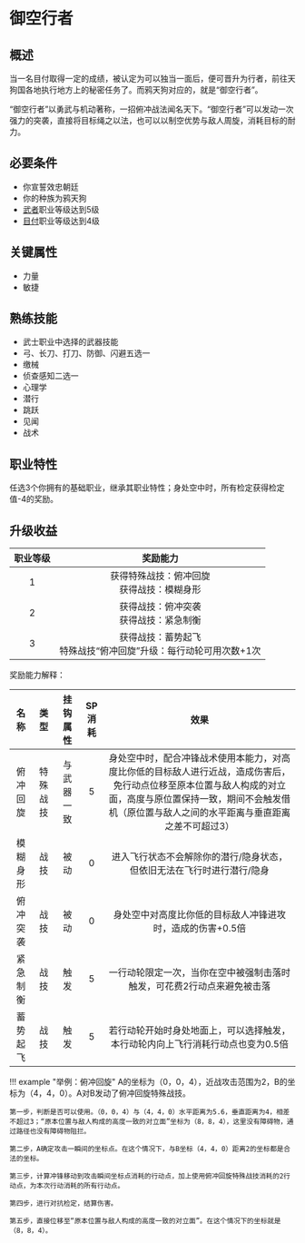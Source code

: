 # 御空行者

## 概述

当一名目付取得一定的成绩，被认定为可以独当一面后，便可晋升为行者，前往天狗国各地执行地方上的秘密任务了。而鸦天狗对应的，就是“御空行者”。

“御空行者”以勇武与机动著称，一招俯冲战法闻名天下。“御空行者”可以发动一次强力的突袭，直接将目标绳之以法，也可以以制空优势与敌人周旋，消耗目标的耐力。

## 必要条件

* 你宣誓效忠朝廷
* 你的种族为鸦天狗
* <a href="../../../basicJob/Warrior" target="_blank">武者</a>职业等级达到5级
* <a href="../metsuke" target="_blank">目付</a>职业等级达到4级

## 关键属性

* 力量
* 敏捷

## 熟练技能

* 武士职业中选择的武器技能
* 弓、长刀、打刀、防御、闪避五选一
* 缴械
* 侦查感知二选一
* 心理学
* 潜行
* 跳跃
* 见闻
* 战术
  
## 职业特性

任选3个你拥有的基础职业，继承其职业特性；身处空中时，所有检定获得检定值-4的奖励。

## 升级收益

职业等级|奖励能力
:--:|:--:
1|获得特殊战技：俯冲回旋<br>获得战技：模糊身形
2|获得战技：俯冲突袭<br>获得战技：紧急制衡
3|获得战技：蓄势起飞<br>特殊战技“俯冲回旋”升级：每行动轮可用次数+1次

奖励能力解释：

名称|类型|挂钩属性|SP消耗|效果
:--:|:--:|:--:|:--:|:--:
俯冲回旋|特殊战技|与武器一致|5|身处空中时，配合冲锋战术使用本能力，对高度比你低的目标敌人进行近战，造成伤害后，免行动点位移至原本位置与敌人构成的对立面，高度与原位置保持一致，期间不会触发借机（原位置与敌人之间的水平距离与垂直距离之差不可超过3）
模糊身形|战技|被动|0|进入飞行状态不会解除你的潜行/隐身状态，但依旧无法在飞行时进行潜行/隐身
俯冲突袭|战技|被动|0|身处空中对高度比你低的目标敌人冲锋进攻时，造成的伤害+0.5倍
紧急制衡|战技|触发|5|一行动轮限定一次，当你在空中被强制击落时触发，可花费2行动点来避免被击落
蓄势起飞|战技|触发|5|若行动轮开始时身处地面上，可以选择触发，本行动轮内向上飞行消耗行动点也变为0.5倍

!!! example "举例：俯冲回旋"
    A的坐标为（0，0，4），近战攻击范围为2，B的坐标为（4，4，0）。A对B发动了俯冲回旋特殊战技。
    
    第一步，判断是否可以使用。（0，0，4）与（4，4，0）水平距离为5.6，垂直距离为4，相差不超过3；“原本位置与敌人构成的高度一致的对立面”坐标为（8，8，4），这里没有障碍物，通过路径也没有障碍物阻拦。

    第二步，A确定攻击一瞬间的坐标点。在这个情况下，与B坐标（4，4，0）距离2的坐标都是合法的坐标。

    第三步，计算冲锋移动到攻击瞬间坐标点消耗的行动点，加上使用俯冲回旋特殊战技消耗的2行动点，为本次行动消耗的所有行动点。

    第四步，进行对抗检定，结算伤害。

    第五步，直接位移至“原本位置与敌人构成的高度一致的对立面”。在这个情况下的坐标就是（8，8，4）。